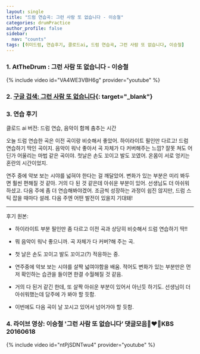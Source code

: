 ```yaml
---
layout: single
title: "드럼 연습곡: 그런 사람 또 없습니다 - 이승철"
categories: drumPractice
author_profile: false
sidebar:
  nav: "counts"
tags: [취미드럼, 연습후기, 클로드ai, 드럼 연습곡, 그런 사람 또 없습니다, 이승철]
---
```


### 1. AtTheDrum : 그런 사람 또 없습니다 - 이승철

{% include video id="VA4WE3VBH6g" provider="youtube" %}


### 2. [구글 검색: 그런 사람 또 없습니다](https://www.google.com/search?q=%EA%B7%B8%EB%9F%B0+%EC%82%AC%EB%9E%8C+%EB%98%90+%EC%97%86%EC%8A%B5%EB%8B%88%EB%8B%A4+%EC%9D%B4%EC%8A%B9%EC%B2%A0&oq=%EA%B7%B8%EB%9F%B0+%EC%82%AC%EB%9E%8C+%EB%98%90+%EC%97%86%EC%8A%B5%EB%8B%88%EB%8B%A4+%EC%9D%B4%EC%8A%B9%EC%B2%A0&gs_lcrp=EgZjaHJvbWUyBggAEEUYOTIGCAEQRRg8MgYIAhBFGD3SAQg0NTE2ajBqMagCALACAA&sourceid=chrome&ie=UTF-8){: target="_blank"}

### 3. 연습 후기

클로드 ai 버전: 드럼 연습, 음악이 함께 춤추는 시간

오늘 드럼 연습한 곡은 이전 곡이랑 비슷해서 좋았어. 하이라이트 필인만 다르고! 드럼 연습하기 딱인 곡이지.
음악이 워낙 좋아서 곡 자체가 다 커버해주는 느낌? 잘못 쳐도 어딘가 어울리는 마법 같은 곡이야.
첫날은 손도 꼬이고 발도 꼬였어. 온몸이 서로 엉키는 혼란의 시간이었지.

연주 중에 악보 보는 시야를 넓혀야 한다는 걸 깨달았어. 변화가 있는 부분은 미리 봐두면 훨씬 편해질 것 같아.
거의 다 된 것 같은데 아쉬운 부분이 있어. 선생님도 더 아쉬워하셨고. 다음 주에 좀 더 연습해봐야겠어.
조금씩 성장하는 과정이 쉽진 않지만, 드럼 스틱 잡을 때마다 설레. 다음 주엔 어떤 발전이 있을지 기대돼!

---
후기 원본:
- 하이라이트 부분 필인만 좀 다르고 이전 곡과 상당히 비슷해서 드럼 연습하기 딱!!
- 뭐 음악이 워낙 좋으니까. 곡 자체가 다 커버?해 주는 곡.
- 첫 날은 손도 꼬이고 발도 꼬이고(?) 적응하는 중.

- 연주중에 악보 보는 시야를 살짝 넓여야함을 배움. 적어도 변화가 있는 부분만은 먼저 확인하는 습관을 들이면 한결 수월해질 것 같음.
- 거의 다 된거 같긴 한데, 또 살짝 아쉬운 부분이 있어서 아닌듯 하기도. 선생님이 더 아쉬워했는데 담주에 가 봐야 할 듯함.
- 이번에도 다음 곡이 날 꼬시고 있어서 넘어가야 할 듯함.

### 4. 라이브 영상: 이승철 '그런 사람 또 없습니다’ 댓글모음👩‍❤️‍👨KBS 20160618

{% include video id="ntPjSDNTwu4" provider="youtube" %}
